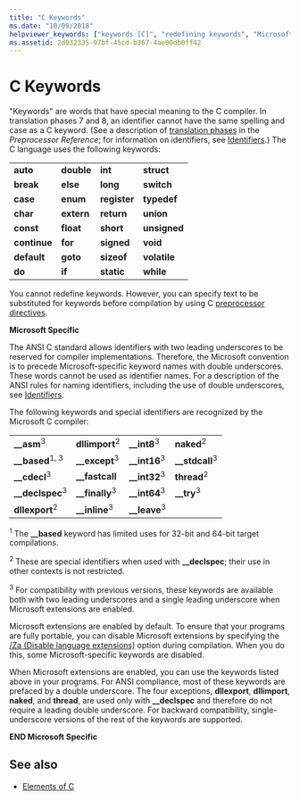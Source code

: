 ```yaml
---
title: "C Keywords"
ms.date: "10/09/2018"
helpviewer_keywords: ["keywords [C]", "redefining keywords", "Microsoft-specific keywords"]
ms.assetid: 2d932335-97bf-45cd-b367-4ae00db0ff42
---
```

# C Keywords

"Keywords" are words that have special meaning to the C compiler. In translation phases 7 and 8, an identifier cannot have the same spelling and case as a C keyword. (See a description of [translation phases](../preprocessor/phases-of-translation.md) in the *Preprocessor Reference*; for information on identifiers, see [Identifiers](../c-language/c-identifiers.md).) The C language uses the following keywords:

|||||
|-|-|-|-|
|**auto**|**double**|**int**|**struct**|
|**break**|**else**|**long**|**switch**|
|**case**|**enum**|**register**|**typedef**|
|**char**|**extern**|**return**|**union**|
|**const**|**float**|**short**|**unsigned**|
|**continue**|**for**|**signed**|**void**|
|**default**|**goto**|**sizeof**|**volatile**|
|**do**|**if**|**static**|**while**|

You cannot redefine keywords. However, you can specify text to be substituted for keywords before compilation by using C [preprocessor directives](../preprocessor/preprocessor-directives.md).

**Microsoft Specific**

The ANSI C standard allows identifiers with two leading underscores to be reserved for compiler implementations. Therefore, the Microsoft convention is to precede Microsoft-specific keyword names with double underscores. These words cannot be used as identifier names. For a description of the ANSI rules for naming identifiers, including the use of double underscores, see [Identifiers](../c-language/c-identifiers.md).

The following keywords and special identifiers are recognized by the Microsoft C compiler:

|||||
|-|-|-|-|
|**__asm**<sup>3</sup>|**dllimport**<sup>2</sup>|**__int8**<sup>3</sup>|**naked**<sup>2</sup>|
|**__based**<sup>1, 3</sup>|**__except**<sup>3</sup>|**__int16**<sup>3</sup>|**__stdcall**<sup>3</sup>|
|**__cdecl**<sup>3</sup>|**__fastcall**|**__int32**<sup>3</sup>|**thread**<sup>2</sup>|
|**__declspec**<sup>3</sup>|**__finally**<sup>3</sup>|**__int64**<sup>3</sup>|**__try**<sup>3</sup>|
|**dllexport**<sup>2</sup>|**__inline**<sup>3</sup>|**__leave**<sup>3</sup>||

<sup>1</sup> The **__based** keyword has limited uses for 32-bit and 64-bit target compilations.

<sup>2</sup> These are special identifiers when used with **__declspec**; their use in other contexts is not restricted.

<sup>3</sup> For compatibility with previous versions, these keywords are available both with two leading underscores and a single leading underscore when Microsoft extensions are enabled.

Microsoft extensions are enabled by default. To ensure that your programs are fully portable, you can disable Microsoft extensions by specifying the [/Za \(Disable language extensions)](../build/reference/za-ze-disable-language-extensions.md) option during compilation. When you do this, some Microsoft-specific keywords are disabled.

When Microsoft extensions are enabled, you can use the keywords listed above in your programs. For ANSI compliance, most of these keywords are prefaced by a double underscore. The four exceptions, **dllexport**, **dllimport**, **naked**, and **thread**, are used only with **__declspec** and therefore do not require a leading double underscore. For backward compatibility, single-underscore versions of the rest of the keywords are supported.

**END Microsoft Specific**

## See also

- [Elements of C](../c-language/elements-of-c.md)
